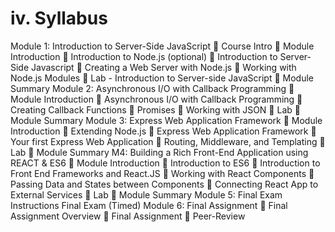 # iv.	Syllabus
Module 1: Introduction to Server-Side JavaScript 
	Course Intro 
	Module Introduction
	Introduction to Node.js (optional)
	Introduction to Server-Side Javascript
	Creating a Web Server with Node.js
	Working with Node.js Modules
	Lab - Introduction to Server-side JavaScript 
	Module Summary
Module 2: Asynchronous I/O with Callback Programming 
	Module Introduction
	Asynchronous I/O with Callback Programming
	Creating Callback Functions
	Promises
	Working with JSON
	Lab
	Module Summary
Module 3: Express Web Application Framework 
	Module Introduction
	Extending Node.js
	Express Web Application Framework
	Your first Express Web Application
	Routing, Middleware, and Templating
	Lab
	Module Summary
M4: Building a Rich Front-End Application using REACT & ES6
	Module Introduction
	Introduction to ES6
	Introduction to Front End Frameworks and React.JS
	Working with React Components
	Passing Data and States between Components
	Connecting React App to External Services 
	Lab
	Module Summary
Module 5: Final Exam
Instructions
Final Exam (Timed)
Module 6: Final Assignment 
	Final Assignment Overview
	Final Assignment
	Peer-Review
